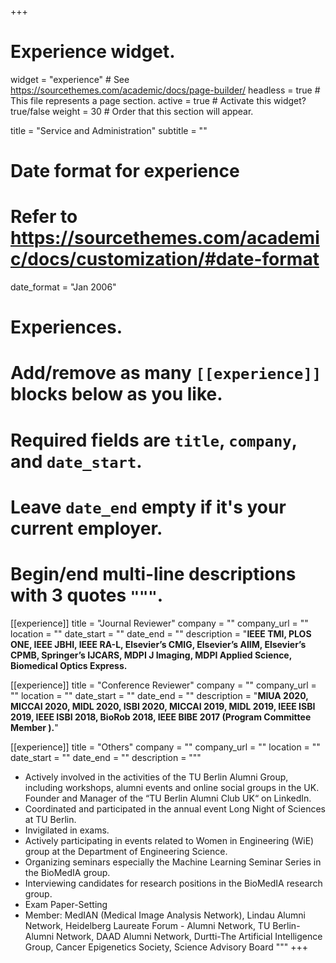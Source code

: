 +++
# Experience widget.
widget = "experience"  # See https://sourcethemes.com/academic/docs/page-builder/
headless = true  # This file represents a page section.
active = true  # Activate this widget? true/false
weight = 30  # Order that this section will appear.

title = "Service and Administration"
subtitle = ""

# Date format for experience
#   Refer to https://sourcethemes.com/academic/docs/customization/#date-format
date_format = "Jan 2006"

# Experiences.
#   Add/remove as many `[[experience]]` blocks below as you like.
#   Required fields are `title`, `company`, and `date_start`.
#   Leave `date_end` empty if it's your current employer.
#   Begin/end multi-line descriptions with 3 quotes `"""`.

[[experience]]
  title = "Journal Reviewer"
  company = ""
  company_url = ""
  location = ""
  date_start = ""
  date_end = ""
  description = "**IEEE TMI, PLOS ONE, IEEE JBHI, IEEE RA-L, Elsevier’s CMIG, Elsevier’s AIIM, Elsevier’s CPMB, Springer’s IJCARS, MDPI J Imaging, MDPI Applied Science, Biomedical Optics Express.**
  
 [[experience]]
  title = "Conference Reviewer"
  company = ""
  company_url = ""
  location = ""
  date_start = ""
  date_end = ""
  description = "**MIUA 2020, MICCAI 2020, MIDL 2020, ISBI 2020, MICCAI 2019, MIDL 2019, IEEE ISBI 2019, IEEE ISBI 2018, BioRob 2018, IEEE BIBE 2017 (Program Committee Member ).**"
 
  [[experience]]
  title = "Others"
  company = ""
  company_url = ""
  location = ""
  date_start = ""
  date_end = ""
  description = """
* Actively involved in the activities of the TU Berlin Alumni Group, including workshops, alumni events and online social groups in the UK. Founder and Manager of the “TU Berlin Alumni Club UK“ on LinkedIn.
*	Coordinated and participated in the annual event Long Night of Sciences at TU Berlin.
*	Invigilated in exams.
*	Actively participating in events related to Women in Engineering (WiE) group at the Department of Engineering Science.
*	Organizing seminars especially the Machine Learning Seminar Series in the BioMedIA group.
*	Interviewing candidates for research positions in the BioMedIA research group.
* Exam Paper-Setting
* Member:  MedIAN (Medical Image Analysis Network), Lindau Alumni Network, Heidelberg Laureate Forum - Alumni Network,	TU Berlin-Alumni Network, DAAD Alumni Network,	Durtti-The Artificial Intelligence Group, Cancer Epigenetics Society, Science Advisory Board
"""
+++
